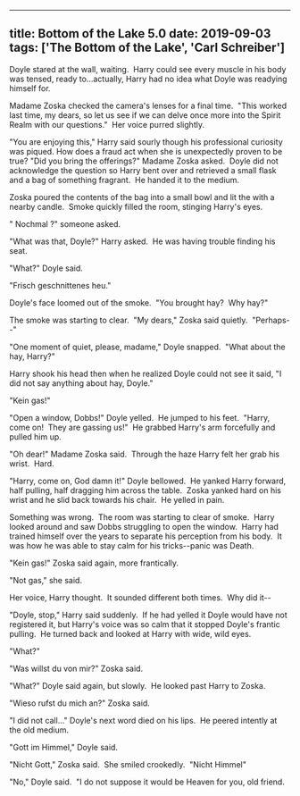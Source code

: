 
---
title: Bottom of the Lake 5.0
date: 2019-09-03
tags: ['The Bottom of the Lake', 'Carl Schreiber']
---

Doyle stared at the wall, waiting.  Harry could see every muscle in his body was tensed, ready to...actually, Harry had no idea what Doyle was readying himself for.

Madame Zoska checked the camera's lenses for a final time.  "This worked last time, my dears, so let us see if we can delve once more into the Spirit Realm with our questions."  Her voice purred slightly.

"You are enjoying this," Harry said sourly though his professional curiosity was piqued. How does a fraud act when she is unexpectedly proven to be true? "Did you bring the offerings?" Madame Zoska asked.  Doyle did not acknowledge the question so Harry bent over and retrieved a small flask and a bag of something fragrant.  He handed it to the medium.

Zoska poured the contents of the bag into a small bowl and lit the with a nearby candle.  Smoke quickly filled the room, stinging Harry's eyes.

" Nochmal ?" someone asked.

"What was that, Doyle?" Harry asked.  He was having trouble finding his seat.

"What?" Doyle said.

"Frisch geschnittenes heu."

Doyle's face loomed out of the smoke.  "You brought hay?  Why hay?"

The smoke was starting to clear.  "My dears," Zoska said quietly.  "Perhaps--"

"One moment of quiet, please, madame," Doyle snapped.  "What about the hay, Harry?"

Harry shook his head then when he realized Doyle could not see it said, "I did not say anything about hay, Doyle."

"Kein gas!"

"Open a window, Dobbs!" Doyle yelled.  He jumped to his feet.  "Harry, come on!  They are gassing us!"  He grabbed Harry's arm forcefully and pulled him up.

"Oh dear!" Madame Zoska said.  Through the haze Harry felt her grab his wrist.  Hard.

"Harry, come on, God damn it!" Doyle bellowed.  He yanked Harry forward, half pulling, half dragging him across the table.  Zoska yanked hard on his wrist and he slid back towards his chair.  He yelled in pain.

Something was wrong.  The room was starting to clear of smoke.  Harry looked around and saw Dobbs struggling to open the window.  Harry had trained himself over the years to separate his perception from his body.  It was how he was able to stay calm for his tricks--panic was Death.

"Kein gas!" Zoska said again, more frantically.

"Not gas," she said.

Her voice, Harry thought.  It sounded different both times.  Why did it--

"Doyle, stop," Harry said suddenly.  If he had yelled it Doyle would have not registered it, but Harry's voice was so calm that it stopped Doyle's frantic pulling.  He turned back and looked at Harry with wide, wild eyes.

"What?"

"Was willst du von mir?" Zoska said.

"What?" Doyle said again, but slowly.  He looked past Harry to Zoska.

"Wieso rufst du mich an?" Zoska said.

"I did not call..." Doyle's next word died on his lips.  He peered intently at the old medium.

"Gott im Himmel," Doyle said.

"Nicht Gott," Zoska said.  She smiled crookedly.  "Nicht Himmel"

"No," Doyle said.  "I do not suppose it would be Heaven for you, old friend.

